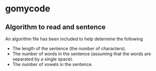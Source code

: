 # gomycode

## Algorithm to read and sentence

An algorithm file has been included to help determine the following

- The length of the sentence (the number of characters).
- The number of words in the sentence (assuming that the words are separated by a single space).
- The number of vowels in the sentence.
